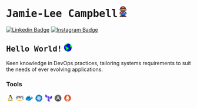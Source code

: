 # <samp>Jamie-Lee Campbell</samp><img src="https://github.com/Jamie-Lee-Campbell/Jamie-Lee-Campbell/blob/main/assets/mario_hello_big.gif" width="30px">

[![Linkedin Badge](https://img.shields.io/badge/LinkedIn-%230077B5.svg?&style=flat-square&logo=linkedin&logoColor=white&color=071A2C&link=https://www.linkedin.com/in/jamie-lee-campbell-8b1269235/)](https://www.linkedin.com/in/jamie-lee-campbell-8b1269235/)
[![Instagram Badge](https://img.shields.io/badge/Instagram-%23E4405F.svg?&style=flat-square&logo=instagram&logoColor=white&color=071A2C&link=https://www.instagram.com/jay_leec/)](https://www.instagram.com/jay_leec/)

## <samp>Hello World!</samp> <img src="https://github.com/Jamie-Lee-Campbell/Jamie-Lee-Campbell/blob/main/assets/earth.gif" width="22px">

Keen knowledge in DevOps practices, tailoring systems requirements to suit the needs of ever evolving applications.

### Tools
<img src="https://github.com/Jamie-Lee-Campbell/Jamie-Lee-Campbell/blob/main/assets/icons8-linux.gif" width="22px">
<img src="https://github.com/Jamie-Lee-Campbell/Jamie-Lee-Campbell/blob/main/assets/icons8-amazon-web-services-48.png" width="22px">
<img src="https://github.com/Jamie-Lee-Campbell/Jamie-Lee-Campbell/blob/main/assets/icons8-docker-48.png" width="22px">
<img src="https://github.com/Jamie-Lee-Campbell/Jamie-Lee-Campbell/blob/main/assets/icons8-kubernetes-48.png" width="22px">
<img src="https://github.com/Jamie-Lee-Campbell/Jamie-Lee-Campbell/blob/main/assets/icons8-terraform-48.png" width="22px">
<img src="https://github.com/Jamie-Lee-Campbell/Jamie-Lee-Campbell/blob/main/assets/icons8-ansible-48.png" width="22px">
<img src="https://github.com/Jamie-Lee-Campbell/Jamie-Lee-Campbell/blob/main/assets/icons8-prometheus-48.png" width="22px">
